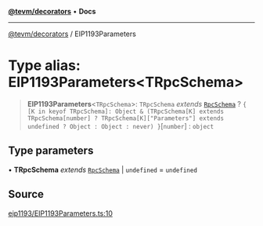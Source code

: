 [**@tevm/decorators**](../README.md) • **Docs**

***

[@tevm/decorators](../globals.md) / EIP1193Parameters

# Type alias: EIP1193Parameters\<TRpcSchema\>

> **EIP1193Parameters**\<`TRpcSchema`\>: `TRpcSchema` *extends* [`RpcSchema`](RpcSchema.md) ? `{ [K in keyof TRpcSchema]: Object & (TRpcSchema[K] extends TRpcSchema[number] ? TRpcSchema[K]["Parameters"] extends undefined ? Object : Object : never) }`\[`number`\] : `object`

## Type parameters

• **TRpcSchema** *extends* [`RpcSchema`](RpcSchema.md) \| `undefined` = `undefined`

## Source

[eip1193/EIP1193Parameters.ts:10](https://github.com/evmts/tevm-monorepo/blob/main/packages/decorators/src/eip1193/EIP1193Parameters.ts#L10)
